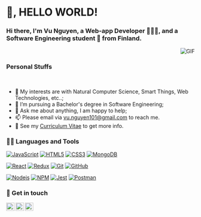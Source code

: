 
# 👋, HELLO WORLD!

### Hi there, I'm **Vu Nguyen**, a **Web-app Developer** 👨🏽‍💻, and a **Software Engineering student** 🚀 from Finland.

<img align="right" alt="GIF" src="https://i.pinimg.com/originals/e4/26/70/e426702edf874b181aced1e2fa5c6cde.gif" />
<br/>

### Personal Stuffs
<br/>

- 🤔 My interests are with Natural Computer Science, Smart Things, Web Technologies, etc..;
- 💼 I’m pursuing a Bachelor's degree in Software Engineering;
- 💬 Ask me about anything, I am happy to help;
- 📫 Please email via vu.nguyen101@gmail.com to reach me.
- 📝 See my [Curriculum Vitae](https://drive.google.com/file/d/1DkKh6ErKLpp9X9gbJP6ZsHrkBQ6KLi8J/view?usp=sharing) to get more info.

### 👨‍💻 Languages and Tools

[![JavaScript](https://img.shields.io/badge/-JavaScript-black?style=flat&logo=javascript&link=https://github.com/ndkv101)](https://github.com/ndkv101) 
[![HTML5](https://img.shields.io/badge/-HTML5-E34F26?style=flat&logo=html5&logoColor=white&link=https://github.com/ndkv101)](https://github.com/ndkv101) 
[![CSS3](https://img.shields.io/badge/-CSS3-1572B6?style=flat&logo=css3&link=https://github.com/ndkv101)](https://github.com/ndkv101)
[![MongoDB](https://img.shields.io/badge/-MongoDB-black?style=flat&logo=MongoDB&link=https://github.com/ndkv101)](https://github.com/ndkv101)

[![React](https://img.shields.io/badge/-React-black?style=flat&logo=react&link=https://github.com/ndkv101)](https://github.com/ndkv101)
[![Redux](https://img.shields.io/badge/-Redux-purple?style=flat&logo=redux&link=https://github.com/ndkv101)](https://github.com/ndkv101)
[![Git](https://img.shields.io/badge/-Git-black?style=flat&logo=git&link=https://github.com/ndkv101)](https://github.com/ndkv101) 
[![GitHub](https://img.shields.io/badge/-GitHub-181717?style=flat&logo=github&link=https://github.com/ndkv101)](https://github.com/ndkv101)

[![Nodejs](https://img.shields.io/badge/-Nodejs-black?style=flat&logo=Node.js&link=https://github.com/ndkv101)](https://github.com/ndkv101)
[![NPM](https://img.shields.io/badge/-NPM-black?style=flat&logo=npm&link=https://github.com/ndkv101)](https://github.com/ndkv101)
[![Jest](https://img.shields.io/badge/-Jest-red?style=flat&logo=Jest&link=https://github.com/ndkv101)](https://github.com/ndkv101) 
[![Postman](https://img.shields.io/badge/-Postman-black?style=flat&logo=Postman&link=https://github.com/ndkv101)](https://github.com/ndkv101)


### 💬 Get in touch 
<a href="https://www.linkedin.com/in/ndkv9/">
  <img align="left" alt="my LinkdeIn" width="22px" src="https://cdns.iconmonstr.com/wp-content/assets/preview/2012/240/iconmonstr-linkedin-3.png" />
</a>
<a href="https://dev.to/ndkv9">
  <img align="left" alt="dev.to" width="22px" src="https://cdn.worldvectorlogo.com/logos/devto.svg" />
</a>
<a href="https://twitter.com/ndkv101">
  <img align="left" alt="my Twitter" width="22px" src="https://cdns.iconmonstr.com/wp-content/assets/preview/2012/240/iconmonstr-twitter-1.png" />
</a>














<!--
**sagar-viradiya/sagar-viradiya** is a ✨ _special_ ✨ repository because its `README.md` (this file) appears on your GitHub profile.

Here are some ideas to get you started:

- 🔭 I’m currently working on ...
- 🌱 I’m currently learning ...
- 👯 I’m looking to collaborate on ...
- 🤔 I’m looking for help with ...
- 💬 Ask me about ...
- 📫 How to reach me: ...
- 😄 Pronouns: ...
- ⚡ Fun fact: ...
-->
